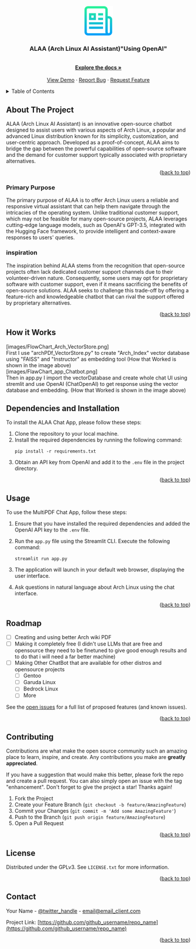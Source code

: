 <a name="readme-top"></a>


<!-- PROJECT LOGO -->
<br />
<div align="center">
  <a href="https://github.com/github_username/repo_name">
    <img src="images/logo.png" alt="Logo" width="80" height="80">
  </a>

<h3 align="center">ALAA (Arch Linux AI Assistant)"Using OpenAI"</h3>

  <p align="center">
    <br />
    <a href="https://github.com/github_username/repo_name"><strong>Explore the docs »</strong></a>
    <br />
    <br />
    <a href="https://github.com/github_username/repo_name">View Demo</a>
    ·
    <a href="https://github.com/github_username/repo_name/issues">Report Bug</a>
    ·
    <a href="https://github.com/github_username/repo_name/issues">Request Feature</a>
  </p>
</div>

<!-- TABLE OF CONTENTS -->
<details>
  <summary>Table of Contents</summary>
  <ol>
    <li>
      <a href="#about-the-project">About The Project</a>
      <ul>
        <li><a href="#built-with">Built With</a></li>
      </ul>
    </li>
    <li>
      <a href="#getting-started">Getting Started</a>
      <ul>
        <li><a href="#prerequisites">Prerequisites</a></li>
        <li><a href="#installation">Installation</a></li>
      </ul>
    </li>
    <li><a href="#usage">Usage</a></li>
    <li><a href="#roadmap">Roadmap</a></li>
    <li><a href="#contributing">Contributing</a></li>
    <li><a href="#license">License</a></li>
    <li><a href="#contact">Contact</a></li>
    <li><a href="#acknowledgments">Acknowledgments</a></li>
  </ol>
</details>

<!-- ABOUT THE PROJECT -->

## About The Project

ALAA (Arch Linux AI Assistant) is an innovative open-source chatbot designed to assist users with various aspects of Arch Linux, a popular and advanced Linux distribution known for its simplicity, customization, and user-centric approach. Developed as a proof-of-concept, ALAA aims to bridge the gap between the powerful capabilities of open-source software and the demand for customer support typically associated with proprietary alternatives.

<p align="right">(<a href="#readme-top">back to top</a>)</p>

### Primary Purpose

The primary purpose of ALAA is to offer Arch Linux users a reliable and responsive virtual assistant that can help them navigate through the intricacies of the operating system. Unlike traditional customer support, which may not be feasible for many open-source projects, ALAA leverages cutting-edge language models, such as OpenAI's GPT-3.5, integrated with the Hugging Face framework, to provide intelligent and context-aware responses to users' queries.

### inspiration

The inspiration behind ALAA stems from the recognition that open-source projects often lack dedicated customer support channels due to their volunteer-driven nature. Consequently, some users may opt for proprietary software with customer support, even if it means sacrificing the benefits of open-source solutions. ALAA seeks to challenge this trade-off by offering a feature-rich and knowledgeable chatbot that can rival the support offered by proprietary alternatives.

<p align="right">(<a href="#readme-top">back to top</a>)</p>

<!-- How it Works -->

## How it Works

[images/FlowChart_Arch_VectorStore.png]<br>
First I use "archPDf_VectorStore.py" to create "Arch_Index" vector database using "FAISS" and "Instructor" as embedding tool (How that Worked is shown in the image above) <br>
[images/FlawChart_app_Chatbot.png]<br>
Then in app.py I import the vectorDatabase and create whole chat UI using stremlit and use OpenAI (ChatOpenAI) to get response using the vector database and embedding. (How that Worked is shown in the image above)

## Dependencies and Installation

To install the ALAA Chat App, please follow these steps:

1. Clone the repository to your local machine.
2. Install the required dependencies by running the following command:
   ```
   pip install -r requirements.txt
   ```
3. Obtain an API key from OpenAI and add it to the `.env` file in the project directory.
<p align="right">(<a href="#readme-top">back to top</a>)</p>

<!-- USAGE EXAMPLES -->

## Usage

To use the MultiPDF Chat App, follow these steps:

1. Ensure that you have installed the required dependencies and added the OpenAI API key to the `.env` file.
2. Run the `app.py` file using the Streamlit CLI. Execute the following command:

   ```
   streamlit run app.py
   ```

3. The application will launch in your default web browser, displaying the user interface.

4. Ask questions in natural language about Arch Linux using the chat interface.

<p align="right">(<a href="#readme-top">back to top</a>)</p>

<!-- ROADMAP -->

## Roadmap

- [ ] Creating and using better Arch wiki PDF
- [ ] Making it completely free (I didn't use LLMs that are free and opensource they need to be finetuned to give good enough results and to do that i will need a far better machine)
- [ ] Making Other ChatBot that are available for other distros and opensource projects
  - [ ] Gentoo
  - [ ] Garuda Linux
  - [ ] Bedrock Linux
  - [ ] More

See the [open issues](https://github.com/github_username/repo_name/issues) for a full list of proposed features (and known issues).

<p align="right">(<a href="#readme-top">back to top</a>)</p>

<!-- CONTRIBUTING -->

## Contributing

Contributions are what make the open source community such an amazing place to learn, inspire, and create. Any contributions you make are **greatly appreciated**.

If you have a suggestion that would make this better, please fork the repo and create a pull request. You can also simply open an issue with the tag "enhancement".
Don't forget to give the project a star! Thanks again!

1. Fork the Project
2. Create your Feature Branch (`git checkout -b feature/AmazingFeature`)
3. Commit your Changes (`git commit -m 'Add some AmazingFeature'`)
4. Push to the Branch (`git push origin feature/AmazingFeature`)
5. Open a Pull Request

<p align="right">(<a href="#readme-top">back to top</a>)</p>

<!-- LICENSE -->

## License

Distributed under the GPLv3. See `LICENSE.txt` for more information.

<p align="right">(<a href="#readme-top">back to top</a>)</p>

<!-- CONTACT -->

## Contact

Your Name - [@twitter_handle](https://twitter.com/twitter_handle) - email@email_client.com

Project Link: [https://github.com/github_username/repo_name](https://github.com/github_username/repo_name)

<p align="right">(<a href="#readme-top">back to top</a>)</p>
